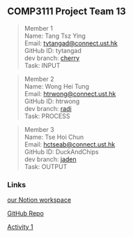 ## COMP3111 Project Team 13

>Member 1  
Name: Tang Tsz Ying  
Email: tytangad@connect.ust.hk  
GitHub ID: tytangad  
dev branch: [cherry](https://github.com/htrwong/COMP3111-Team13/tree/cherry)  
Task: INPUT  

>Member 2  
Name: Wong Hei Tung  
Email: htrwong@connect.ust.hk  
GitHub ID: htrwong  
dev branch: [radi](https://github.com/htrwong/COMP3111-Team13/tree/radi)  
Task: PROCESS  

>Member 3  
Name: Tse Hoi Chun  
Email: hctseab@connect.ust.hk  
GitHub ID: DuckAndChips  
dev branch: [jaden](https://github.com/htrwong/COMP3111-Team13/tree/jaden)  
Task: OUTPUT  

### Links
[our Notion workspace](https://www.notion.so/COMP3111-Project-G-13-b5bb40dfee6449b2b316ab9311e82ba5)

[GitHub Repo](https://github.com/htrwong/COMP3111-Team13)

[Activity 1](https://drive.google.com/file/d/18_XIcYVOiL3CGjXKXjbUr1nTVjeN0Q_y/view)
